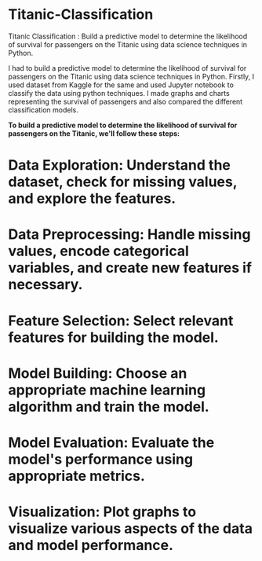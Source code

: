 # Titanic-Classification
Titanic Classification : Build a predictive model to determine the likelihood of survival for passengers on the Titanic using data science techniques in Python.


I had to build a predictive model to determine the likelihood of survival for passengers on the Titanic using data science techniques in Python.
Firstly, I used dataset from Kaggle for the same and used Jupyter notebook to classify the data using python techniques. I made graphs and charts representing the survival of passengers and also compared the different classification models.


**To build a predictive model to determine the likelihood of survival for passengers on the Titanic, we'll follow these steps:**


# **Data Exploration:** Understand the dataset, check for missing values, and explore the features.


# **Data Preprocessing:** Handle missing values, encode categorical variables, and create new features if necessary.


# **Feature Selection:** Select relevant features for building the model.


# **Model Building:** Choose an appropriate machine learning algorithm and train the model.


# **Model Evaluation:** Evaluate the model's performance using appropriate metrics.


# **Visualization:** Plot graphs to visualize various aspects of the data and model performance.
